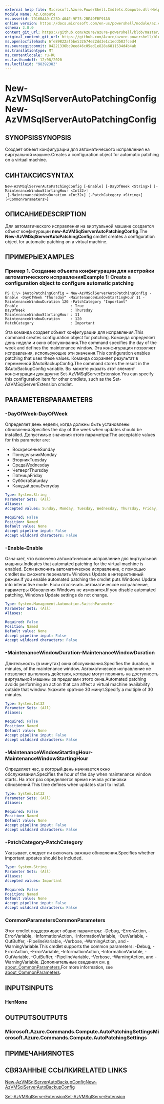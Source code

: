 ```yaml
---
external help file: Microsoft.Azure.PowerShell.Cmdlets.Compute.dll-Help.xml
Module Name: Az.Compute
ms.assetid: 7016BAA9-C25D-404E-9F75-2BE49FBF91A8
online version: https://docs.microsoft.com/en-us/powershell/module/az.compute/new-azvmsqlserverautopatchingconfig
schema: 2.0.0
content_git_url: https://github.com/Azure/azure-powershell/blob/master/src/Compute/Compute/help/New-AzVMSqlServerAutoPatchingConfig.md
original_content_git_url: https://github.com/Azure/azure-powershell/blob/master/src/Compute/Compute/help/New-AzVMSqlServerAutoPatchingConfig.md
ms.openlocfilehash: 6fe89822af5be532674e22dd3e1c1edd583fced4
ms.sourcegitcommit: 04221336bc9eed46c05ed1e828a6811534d4b4ab
ms.translationtype: MT
ms.contentlocale: ru-RU
ms.lasthandoff: 12/08/2020
ms.locfileid: "98392383"
---
```

# <span data-ttu-id="da0bc-101">New-AzVMSqlServerAutoPatchingConfig</span><span class="sxs-lookup"><span data-stu-id="da0bc-101">New-AzVMSqlServerAutoPatchingConfig</span></span>

## <span data-ttu-id="da0bc-102">SYNOPSIS</span><span class="sxs-lookup"><span data-stu-id="da0bc-102">SYNOPSIS</span></span>
<span data-ttu-id="da0bc-103">Создает объект конфигурации для автоматического исправления на виртуальной машине.</span><span class="sxs-lookup"><span data-stu-id="da0bc-103">Creates a configuration object for automatic patching on a virtual machine.</span></span>

## <span data-ttu-id="da0bc-104">СИНТАКСИС</span><span class="sxs-lookup"><span data-stu-id="da0bc-104">SYNTAX</span></span>

```
New-AzVMSqlServerAutoPatchingConfig [-Enable] [-DayOfWeek <String>] [-MaintenanceWindowStartingHour <Int32>]
 [-MaintenanceWindowDuration <Int32>] [-PatchCategory <String>] [<CommonParameters>]
```

## <span data-ttu-id="da0bc-105">ОПИСАНИЕ</span><span class="sxs-lookup"><span data-stu-id="da0bc-105">DESCRIPTION</span></span>
<span data-ttu-id="da0bc-106">Для автоматического исправления на виртуальной машине создается объект конфигурации **new-AzVMSqlServerAutoPatchingConfig.**</span><span class="sxs-lookup"><span data-stu-id="da0bc-106">The **New-AzVMSqlServerAutoPatchingConfig** cmdlet creates a configuration object for automatic patching on a virtual machine.</span></span>

## <span data-ttu-id="da0bc-107">ПРИМЕРЫ</span><span class="sxs-lookup"><span data-stu-id="da0bc-107">EXAMPLES</span></span>

### <span data-ttu-id="da0bc-108">Пример 1. Создание объекта конфигурации для настройки автоматического исправления</span><span class="sxs-lookup"><span data-stu-id="da0bc-108">Example 1: Create a configuration object to configure automatic patching</span></span>
```
PS C:\> $AutoPatchingConfig = New-AzVMSqlServerAutoPatchingConfig -Enable -DayOfWeek "Thursday" -MaintenanceWindowStartingHour 11 -MaintenanceWindowDuration 120 -PatchCategory "Important"
Enable                        : True
DayOfWeek                     : Thursday
MaintenanceWindowStartingHour : 11
MaintenanceWindowDuration     : 120
PatchCategory                 : Important
```

<span data-ttu-id="da0bc-109">Эта команда создает объект конфигурации для исправления.</span><span class="sxs-lookup"><span data-stu-id="da0bc-109">This command creates configuration object for patching.</span></span>
<span data-ttu-id="da0bc-110">Команда определяет день недели и окно обслуживания.</span><span class="sxs-lookup"><span data-stu-id="da0bc-110">The command specifies the day of the week and defines the maintenance window.</span></span>
<span data-ttu-id="da0bc-111">Эта конфигурация позволяет исправления, использующие эти значения.</span><span class="sxs-lookup"><span data-stu-id="da0bc-111">This configuration enables patching that uses these values.</span></span>
<span data-ttu-id="da0bc-112">Команда сохраняет результат в переменной $AutoBackupConfig.</span><span class="sxs-lookup"><span data-stu-id="da0bc-112">The command stores the result in the $AutoBackupConfig variable.</span></span>
<span data-ttu-id="da0bc-113">Вы можете указать этот элемент конфигурации для других Set-AzVMSqlServerExtension.</span><span class="sxs-lookup"><span data-stu-id="da0bc-113">You can specify this configuration item for other cmdlets, such as the Set-AzVMSqlServerExtension cmdlet.</span></span>

## <span data-ttu-id="da0bc-114">PARAMETERS</span><span class="sxs-lookup"><span data-stu-id="da0bc-114">PARAMETERS</span></span>

### <span data-ttu-id="da0bc-115">-DayOfWeek</span><span class="sxs-lookup"><span data-stu-id="da0bc-115">-DayOfWeek</span></span>
<span data-ttu-id="da0bc-116">Определяет день недели, когда должны быть установлены обновления.</span><span class="sxs-lookup"><span data-stu-id="da0bc-116">Specifies the day of the week when updates should be installed.</span></span>
<span data-ttu-id="da0bc-117">Допустимые значения этого параметра:</span><span class="sxs-lookup"><span data-stu-id="da0bc-117">The acceptable values for this parameter are:</span></span>
- <span data-ttu-id="da0bc-118">Воскресенье</span><span class="sxs-lookup"><span data-stu-id="da0bc-118">Sunday</span></span>
- <span data-ttu-id="da0bc-119">Понедельник</span><span class="sxs-lookup"><span data-stu-id="da0bc-119">Monday</span></span>
- <span data-ttu-id="da0bc-120">Вторник</span><span class="sxs-lookup"><span data-stu-id="da0bc-120">Tuesday</span></span>
- <span data-ttu-id="da0bc-121">Среда</span><span class="sxs-lookup"><span data-stu-id="da0bc-121">Wednesday</span></span>
- <span data-ttu-id="da0bc-122">Четверг</span><span class="sxs-lookup"><span data-stu-id="da0bc-122">Thursday</span></span>
- <span data-ttu-id="da0bc-123">Пятница</span><span class="sxs-lookup"><span data-stu-id="da0bc-123">Friday</span></span>
- <span data-ttu-id="da0bc-124">Суббота</span><span class="sxs-lookup"><span data-stu-id="da0bc-124">Saturday</span></span>
- <span data-ttu-id="da0bc-125">Каждый день</span><span class="sxs-lookup"><span data-stu-id="da0bc-125">Everyday</span></span>

```yaml
Type: System.String
Parameter Sets: (All)
Aliases:
Accepted values: Sunday, Monday, Tuesday, Wednesday, Thursday, Friday, Saturday, Everyday

Required: False
Position: Named
Default value: None
Accept pipeline input: False
Accept wildcard characters: False
```

### <span data-ttu-id="da0bc-126">-Enable</span><span class="sxs-lookup"><span data-stu-id="da0bc-126">-Enable</span></span>
<span data-ttu-id="da0bc-127">Означает, что включено автоматическое исправление для виртуальной машины.</span><span class="sxs-lookup"><span data-stu-id="da0bc-127">Indicates that automated patching for the virtual machine is enabled.</span></span>
<span data-ttu-id="da0bc-128">Если включить автоматическое исправление, с помощью cmdlet вы сможете переналить Windows Update в интерактивный режим.</span><span class="sxs-lookup"><span data-stu-id="da0bc-128">If you enable automated patching the cmdlet puts Windows Update into interactive mode.</span></span>
<span data-ttu-id="da0bc-129">Если отключить автоматическое исправление, параметры Обновления Windows не изменятся.</span><span class="sxs-lookup"><span data-stu-id="da0bc-129">If you disable automated patching, Windows Update settings do not change.</span></span>

```yaml
Type: System.Management.Automation.SwitchParameter
Parameter Sets: (All)
Aliases:

Required: False
Position: Named
Default value: None
Accept pipeline input: False
Accept wildcard characters: False
```

### <span data-ttu-id="da0bc-130">-MaintenanceWindowDuration</span><span class="sxs-lookup"><span data-stu-id="da0bc-130">-MaintenanceWindowDuration</span></span>
<span data-ttu-id="da0bc-131">Длительность (в минутах) окна обслуживания.</span><span class="sxs-lookup"><span data-stu-id="da0bc-131">Specifies the duration, in minutes, of the maintenance window.</span></span>
<span data-ttu-id="da0bc-132">Автоматическое исправление не позволяет выполнять действия, которые могут повлиять на доступность виртуальной машины за пределами этого окна.</span><span class="sxs-lookup"><span data-stu-id="da0bc-132">Automated patching avoids performing an action that can affect a virtual machine availability outside that window.</span></span>
<span data-ttu-id="da0bc-133">Укажите кратное 30 минут.</span><span class="sxs-lookup"><span data-stu-id="da0bc-133">Specify a multiple of 30 minutes.</span></span>

```yaml
Type: System.Int32
Parameter Sets: (All)
Aliases:

Required: False
Position: Named
Default value: None
Accept pipeline input: False
Accept wildcard characters: False
```

### <span data-ttu-id="da0bc-134">-MaintenanceWindowStartingHour</span><span class="sxs-lookup"><span data-stu-id="da0bc-134">-MaintenanceWindowStartingHour</span></span>
<span data-ttu-id="da0bc-135">Определяет час, в который день начинается окно обслуживания.</span><span class="sxs-lookup"><span data-stu-id="da0bc-135">Specifies the hour of the day when maintenance window starts.</span></span>
<span data-ttu-id="da0bc-136">На этот раз определяется время начала установки обновлений.</span><span class="sxs-lookup"><span data-stu-id="da0bc-136">This time defines when updates start to install.</span></span>

```yaml
Type: System.Int32
Parameter Sets: (All)
Aliases:

Required: False
Position: Named
Default value: None
Accept pipeline input: False
Accept wildcard characters: False
```

### <span data-ttu-id="da0bc-137">-PatchCategory</span><span class="sxs-lookup"><span data-stu-id="da0bc-137">-PatchCategory</span></span>
<span data-ttu-id="da0bc-138">Указывает, следует ли включать важные обновления.</span><span class="sxs-lookup"><span data-stu-id="da0bc-138">Specifies whether important updates should be included.</span></span>

```yaml
Type: System.String
Parameter Sets: (All)
Aliases:
Accepted values: Important

Required: False
Position: Named
Default value: None
Accept pipeline input: False
Accept wildcard characters: False
```

### <span data-ttu-id="da0bc-139">CommonParameters</span><span class="sxs-lookup"><span data-stu-id="da0bc-139">CommonParameters</span></span>
<span data-ttu-id="da0bc-140">Этот cmdlet поддерживает общие параметры: -Debug, -ErrorAction, -ErrorVariable, -InformationAction, -InformationVariable, -OutVariable, -OutBuffer, -PipelineVariable, -Verbose, -WarningAction, and -WarningVariable.</span><span class="sxs-lookup"><span data-stu-id="da0bc-140">This cmdlet supports the common parameters: -Debug, -ErrorAction, -ErrorVariable, -InformationAction, -InformationVariable, -OutVariable, -OutBuffer, -PipelineVariable, -Verbose, -WarningAction, and -WarningVariable.</span></span> <span data-ttu-id="da0bc-141">Дополнительные сведения см. [в about_CommonParameters.](http://go.microsoft.com/fwlink/?LinkID=113216)</span><span class="sxs-lookup"><span data-stu-id="da0bc-141">For more information, see [about_CommonParameters](http://go.microsoft.com/fwlink/?LinkID=113216).</span></span>

## <span data-ttu-id="da0bc-142">INPUTS</span><span class="sxs-lookup"><span data-stu-id="da0bc-142">INPUTS</span></span>

### <span data-ttu-id="da0bc-143">Нет</span><span class="sxs-lookup"><span data-stu-id="da0bc-143">None</span></span>

## <span data-ttu-id="da0bc-144">OUTPUTS</span><span class="sxs-lookup"><span data-stu-id="da0bc-144">OUTPUTS</span></span>

### <span data-ttu-id="da0bc-145">Microsoft.Azure.Commands.Compute.AutoPatchingSettings</span><span class="sxs-lookup"><span data-stu-id="da0bc-145">Microsoft.Azure.Commands.Compute.AutoPatchingSettings</span></span>

## <span data-ttu-id="da0bc-146">ПРИМЕЧАНИЯ</span><span class="sxs-lookup"><span data-stu-id="da0bc-146">NOTES</span></span>

## <span data-ttu-id="da0bc-147">СВЯЗАННЫЕ ССЫЛКИ</span><span class="sxs-lookup"><span data-stu-id="da0bc-147">RELATED LINKS</span></span>

[<span data-ttu-id="da0bc-148">New-AzVMSqlServerAutoBackupConfig</span><span class="sxs-lookup"><span data-stu-id="da0bc-148">New-AzVMSqlServerAutoBackupConfig</span></span>](./New-AzVMSqlServerAutoBackupConfig.md)

[<span data-ttu-id="da0bc-149">Set-AzVMSqlServerExtension</span><span class="sxs-lookup"><span data-stu-id="da0bc-149">Set-AzVMSqlServerExtension</span></span>](./Set-AzVMSqlServerExtension.md)


